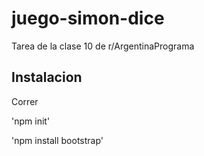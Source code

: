 # juego-simon-dice
 Tarea de la clase 10 de r/ArgentinaPrograma

 ## Instalacion

 Correr
 
 'npm init'
 
 'npm install bootstrap'
